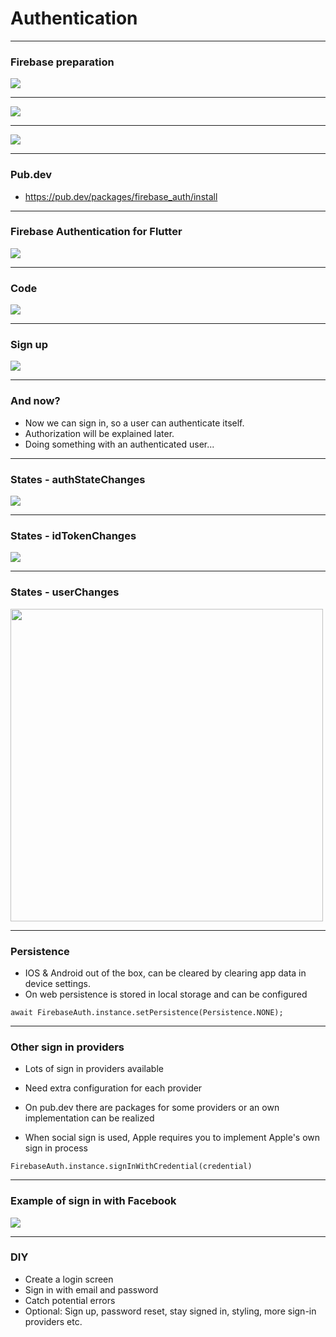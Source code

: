 # Authentication
---

### Firebase preparation
<img src="../images/firebase-auth-1.png">

---
<img src="../images/firebase-auth-2.png">

---
<img src="../images/firebase-auth-3.png">

---
### Pub.dev
- https://pub.dev/packages/firebase_auth/install

---
### Firebase Authentication for Flutter
<img src="../images/pubspec-auth.png">

---
### Code
<img src="../images/firebase-auth-code.png">

---
### Sign up
<img src="../images/firebase-auth-code-2.png">

---
### And now?
- Now we can sign in, so a user can authenticate itself.
- Authorization will be explained later.
- Doing something with an authenticated user...

---
### States - authStateChanges
<img src="../images/firebase-auth-state.png">

---
### States - idTokenChanges
<img src="../images/firebase-auth-token.png">

---
### States - userChanges
<img src="../images/firebase-auth-user.png" height=500>

---
### Persistence
- IOS & Android out of the box, can be cleared by clearing app data in device settings.
- On web persistence is stored in local storage and can be configured

```await FirebaseAuth.instance.setPersistence(Persistence.NONE);```

---
### Other sign in providers
- Lots of sign in providers available
- Need extra configuration for each provider
- On pub.dev there are packages for some providers or an own implementation can be realized

- When social sign is used, Apple requires you to implement Apple's own sign in process

```FirebaseAuth.instance.signInWithCredential(credential)```

---
### Example of sign in with Facebook
<img src="../images/facebook-sign-in.png">

---
### DIY
- Create a login screen
- Sign in with email and password
- Catch potential errors
- Optional: Sign up, password reset, stay signed in, styling, more sign-in providers etc.
